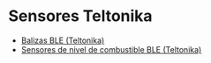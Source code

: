 # Sensores Teltonika

* [Balizas BLE (Teltonika)](balizas-ble-teltonika.md)
* [Sensores de nivel de combustible BLE (Teltonika)](sensores-de-nivel-de-combustible-ble-teltonika.md)
